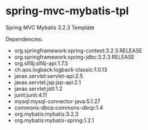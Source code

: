 spring-mvc-mybatis-tpl
==============

Spring MVC Mybatis 3.2.3 Template

Dependencies:

- org.springframework:spring-context:3.2.3.RELEASE
- org.springframework:spring-jdbc:3.2.3.RELEASE
- org.slf4j:slf4j-api:1.7.5
- ch.qos.logback:logback-classic:1.0.13
- javax.servlet:servlet-api:2.5
- javax.servlet.jsp:jsp-api:2.1
- javax.servlet:jstl:1.2
- junit:junit:4.11
- mysql:mysql-connector-java:5.1.27
- commons-dbcp:commons-dbcp:1.4
- org.mybatis:mybatis:3.2.3
- org.mybatis:mybatis-spring:1.2.1
